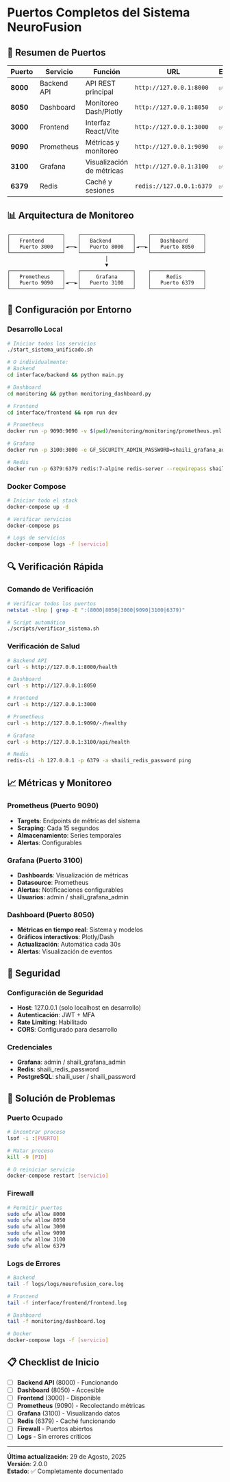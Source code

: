 # Puertos Completos del Sistema NeuroFusion

## 🚀 Resumen de Puertos

| Puerto | Servicio | Función | URL | Estado |
|--------|----------|---------|-----|--------|
| **8000** | Backend API | API REST principal | `http://127.0.0.1:8000` | ✅ |
| **8050** | Dashboard | Monitoreo Dash/Plotly | `http://127.0.0.1:8050` | ✅ |
| **3000** | Frontend | Interfaz React/Vite | `http://127.0.0.1:3000` | ✅ |
| **9090** | Prometheus | Métricas y monitoreo | `http://127.0.0.1:9090` | ✅ |
| **3100** | Grafana | Visualización de métricas | `http://127.0.0.1:3100` | ✅ |
| **6379** | Redis | Caché y sesiones | `redis://127.0.0.1:6379` | ✅ |

## 📊 Arquitectura de Monitoreo

```
┌─────────────────┐    ┌─────────────────┐    ┌─────────────────┐
│   Frontend      │    │   Backend       │    │   Dashboard     │
│   Puerto 3000   │◄──►│   Puerto 8000   │◄──►│   Puerto 8050   │
└─────────────────┘    └─────────────────┘    └─────────────────┘
                                │
                                ▼
┌─────────────────┐    ┌─────────────────┐    ┌─────────────────┐
│   Prometheus    │    │     Grafana     │    │     Redis       │
│   Puerto 9090   │◄──►│   Puerto 3100   │    │   Puerto 6379   │
└─────────────────┘    └─────────────────┘    └─────────────────┘
```

## 🔧 Configuración por Entorno

### **Desarrollo Local**
```bash
# Iniciar todos los servicios
./start_sistema_unificado.sh

# O individualmente:
# Backend
cd interface/backend && python main.py

# Dashboard
cd monitoring && python monitoring_dashboard.py

# Frontend
cd interface/frontend && npm run dev

# Prometheus
docker run -p 9090:9090 -v $(pwd)/monitoring/monitoring/prometheus.yml:/etc/prometheus/monitoring/prometheus.yml prom/prometheus

# Grafana
docker run -p 3100:3000 -e GF_SECURITY_ADMIN_PASSWORD=shaili_grafana_admin grafana/grafana

# Redis
docker run -p 6379:6379 redis:7-alpine redis-server --requirepass shaili_redis_password
```

### **Docker Compose**
```bash
# Iniciar todo el stack
docker-compose up -d

# Verificar servicios
docker-compose ps

# Logs de servicios
docker-compose logs -f [servicio]
```

## 🔍 Verificación Rápida

### **Comando de Verificación**
```bash
# Verificar todos los puertos
netstat -tlnp | grep -E ":(8000|8050|3000|9090|3100|6379)"

# Script automático
./scripts/verificar_sistema.sh
```

### **Verificación de Salud**
```bash
# Backend API
curl -s http://127.0.0.1:8000/health

# Dashboard
curl -s http://127.0.0.1:8050

# Frontend
curl -s http://127.0.0.1:3000

# Prometheus
curl -s http://127.0.0.1:9090/-/healthy

# Grafana
curl -s http://127.0.0.1:3100/api/health

# Redis
redis-cli -h 127.0.0.1 -p 6379 -a shaili_redis_password ping
```

## 📈 Métricas y Monitoreo

### **Prometheus (Puerto 9090)**
- **Targets**: Endpoints de métricas del sistema
- **Scraping**: Cada 15 segundos
- **Almacenamiento**: Series temporales
- **Alertas**: Configurables

### **Grafana (Puerto 3100)**
- **Dashboards**: Visualización de métricas
- **Datasource**: Prometheus
- **Alertas**: Notificaciones configurables
- **Usuarios**: admin / shaili_grafana_admin

### **Dashboard (Puerto 8050)**
- **Métricas en tiempo real**: Sistema y modelos
- **Gráficos interactivos**: Plotly/Dash
- **Actualización**: Automática cada 30s
- **Alertas**: Visualización de eventos

## 🔐 Seguridad

### **Configuración de Seguridad**
- **Host**: 127.0.0.1 (solo localhost en desarrollo)
- **Autenticación**: JWT + MFA
- **Rate Limiting**: Habilitado
- **CORS**: Configurado para desarrollo

### **Credenciales**
- **Grafana**: admin / shaili_grafana_admin
- **Redis**: shaili_redis_password
- **PostgreSQL**: shaili_user / shaili_password

## 🚨 Solución de Problemas

### **Puerto Ocupado**
```bash
# Encontrar proceso
lsof -i :[PUERTO]

# Matar proceso
kill -9 [PID]

# O reiniciar servicio
docker-compose restart [servicio]
```

### **Firewall**
```bash
# Permitir puertos
sudo ufw allow 8000
sudo ufw allow 8050
sudo ufw allow 3000
sudo ufw allow 9090
sudo ufw allow 3100
sudo ufw allow 6379
```

### **Logs de Errores**
```bash
# Backend
tail -f logs/logs/neurofusion_core.log

# Frontend
tail -f interface/frontend/frontend.log

# Dashboard
tail -f monitoring/dashboard.log

# Docker
docker-compose logs -f [servicio]
```

## 📋 Checklist de Inicio

- [ ] **Backend API** (8000) - Funcionando
- [ ] **Dashboard** (8050) - Accesible
- [ ] **Frontend** (3000) - Disponible
- [ ] **Prometheus** (9090) - Recolectando métricas
- [ ] **Grafana** (3100) - Visualizando datos
- [ ] **Redis** (6379) - Caché funcionando
- [ ] **Firewall** - Puertos abiertos
- [ ] **Logs** - Sin errores críticos

---

**Última actualización**: 29 de Agosto, 2025  
**Versión**: 2.0.0  
**Estado**: ✅ Completamente documentado
